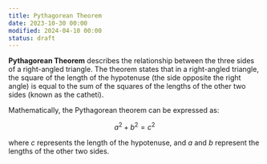 ```yaml
---
title: Pythagorean Theorem
date: 2023-10-30 00:00
modified: 2024-04-10 00:00
status: draft
---
```


**Pythagorean Theorem** describes the relationship between the three sides of a right-angled triangle. The theorem states that in a right-angled triangle, the square of the length of the hypotenuse (the side opposite the right angle) is equal to the sum of the squares of the lengths of the other two sides (known as the catheti).

Mathematically, the Pythagorean theorem can be expressed as:

$$a^2 + b^2 = c^2$$

where $c$ represents the length of the hypotenuse, and $a$ and $b$ represent the lengths of the other two sides.
